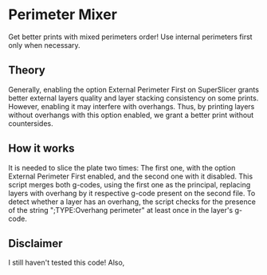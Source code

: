 # Perimeter Mixer
Get better prints with mixed perimeters order! Use internal perimeters first only when necessary.

## Theory
Generally, enabling the option External Perimeter First on SuperSlicer grants better external layers quality and layer stacking consistency on some prints. However, enabling it may interfere with overhangs. Thus, by printing layers without overhangs with this option enabled, we grant a better print without countersides.

## How it works
It is needed to slice the plate two times: The first one, with the option External Perimeter First enabled, and the second one with it disabled. This script merges both g-codes, using the first one as the principal, replacing layers with overhang by it respective g-code present on the second file.
To detect whether a layer has an overhang, the script checks for the presence of the string ";TYPE:Overhang perimeter" at least once in the layer's g-code.

## Disclaimer
I still haven't tested this code! Also, 
